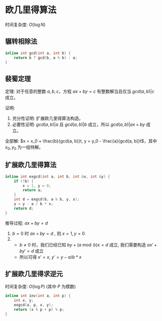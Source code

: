 # 欧几里得算法

时间复杂度: $O(\log{N})$

## 辗转相除法

```cpp
inline int gcd(int a, int b) {
    return b ? gcd(b, a % b) : a;
}
```

## 裴蜀定理

定理: 对于任意的整数 $a, b, c$，方程 $ax + by = c$ 有整数解当且仅当 $gcd(a, b) | c$ 成立。

证明:
1. 充分性证明: 扩展欧几里得算法构造。
2. 必要性证明: $gcd(a, b) | a$ 且 $gcd(a, b) | b$ 成立，所以 $gcd(a, b) | ax + by$ 成立。

全部解:
$x = x_0 + \frac{b}{gcd(a, b)}t, y = y_0 - \frac{a}{gcd(a, b)}t$，其中 $x_0, y_0$ 为一组特解。

## 扩展欧几里得算法

```cpp
inline int exgcd(int a, int b, int &x, int &y) {
    if (!b) {
        x = 1, y = 0;
        return a;
    }
    int d = exgcd(b, a % b, y, x);
    y = y - a / b * x;
    return d;
}
```

推导过程: $ax + by = d$
1. $b = 0$ 时 $ax + by = d$ , 则 $x = 1, y = 0$
2. - $b \neq 0$ 时，我们已经已知 $by + (a \bmod b)x = d$ 成立, 我们需要构造 $ax' + by' = d$ 成立
   - 所以可得 $x' = x$, $y' = y - a / b * x$

## 扩展欧几里得求逆元

时间复杂度: $O(\log{P})$ (其中 $P$ 为模数)

```cpp
inline int inv(int a, int p) {
    int x, y;
    exgcd(a, p, x, y);
    return (x % p + p) % p;
}
```
